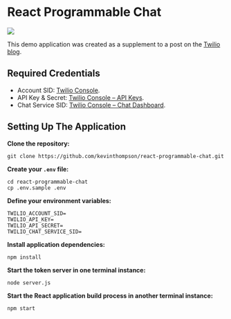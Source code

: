 # React Programmable Chat

![](https://raw.githubusercontent.com/kevinthompson/react-programmable-chat/master/example.jpg)

This demo application was created as a supplement to a post on 
the [Twilio blog](https://www.twilio.com/blog).

## Required Credentials

* Account SID: [Twilio Console](https://www.twilio.com/console).
* API Key & Secret: [Twilio Console – API Keys](https://www.twilio.com/console/runtime/api-keys).
* Chat Service SID: [Twilio Console – Chat Dashboard](https://www.twilio.com/console/chat/dashboard).

## Setting Up The Application

**Clone the repository:**

```
git clone https://github.com/kevinthompson/react-programmable-chat.git
```

**Create your `.env` file:**

```
cd react-programmable-chat
cp .env.sample .env
```

**Define your environment variables:**

```
TWILIO_ACCOUNT_SID=
TWILIO_API_KEY=
TWILIO_API_SECRET=
TWILIO_CHAT_SERVICE_SID=
```

**Install application dependencies:**

```
npm install
```

**Start the token server in one terminal instance:**

```
node server.js
```

**Start the React application build process in another terminal instance:**

```
npm start
```
